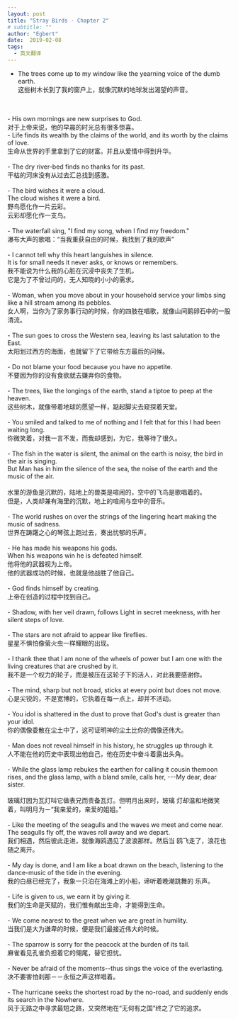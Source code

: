 ```yaml
---
layout: post
title: "Stray Birds - Chapter 2"
# subtitle: ""
author: "Egbert"
date:  2019-02-08
tags:
  - 英文翻译
---
```


- The trees come up to my window like the yearning voice of the dumb earth.<br/>
这些树木长到了我的窗户上，就像沉默的地球发出渴望的声音。<br/>
<br/>
<br/>
- His own mornings are new surprises to God.<br/>
对于上帝来说，他的早晨的时光总有很多惊喜。
<br/>
- Life finds its wealth by the claims of the world, and its worth by the claims of love.<br/>
生命从世界的手里拿到了它的财富。并且从爱情中得到升华。<br/>
<br/>
- The dry river-bed finds no thanks for its past.<br/>
干枯的河床没有从过去汇总找到感激。<br/>
<br/>
- The bird wishes it were a cloud.<br/>
The cloud wishes it were a bird.<br/>
野鸟愿化作一片云彩。<br/>
云彩却愿化作一支鸟。<br/>
<br/>
- The waterfall sing, "I find my song, when I find my freedom."<br/>
瀑布大声的歌唱：“当我重获自由的时候，我找到了我的歌声”<br/>
<br/>
- I cannot tell why this heart languishes in silence.<br/>
It is for small needs it never asks, or knows or remembers.<br/>
我不能说为什么我的心脏在沉浸中丧失了生机，<br/>
它是为了不曾过问的，无人知晓的小小的需求。<br/>
 <br/>
- Woman, when you move about in your household service your limbs sing<br/>
like a hill stream among its pebbles.<br/>
女人啊，当你为了家务事行动的时候，你的四肢在唱歌，就像山间鹅卵石中的一股清流。<br/>
<br/>
- The sun goes to cross the Western sea, leaving its last salutation to the East.<br/>
太阳划过西方的海面，也就留下了它带给东方最后的问候。<br/>
<br/>
- Do not blame your food because you have no appetite.<br/>
不要因为你的没有食欲就去嫌弃你的食物。<br/>
<br/>
- The trees, like the longings of the earth, stand a tiptoe to peep at the heaven.<br/>
这些树木，就像带着地球的愿望一样，踮起脚尖去窥探着天堂。<br/>
<br/>
- You smiled and talked to me of nothing and I felt that for this I had been waiting long.<br/>
你微笑着，对我一言不发，而我却感到，为它，我等待了很久。<br/>
<br/>
- The fish in the water is silent, the animal on the earth is noisy,
the bird in the air is singing.<br/>
But Man has in him the silence of the sea, the noise of the earth and
the music of the air.<br/>
<br/>
水里的游鱼是沉默的，陆地上的兽类是喧闹的，空中的飞鸟是歌唱着的。<br/>
但是，人类却兼有海里的沉默，地上的喧闹与空中的音乐。<br/>
<br/>
- The world rushes on over the strings of the lingering heart making
the music of sadness.<br/>
世界在踌躇之心的琴弦上跑过去，奏出忧郁的乐声。<br/>
<br/>
- He has made his weapons his gods.<br/>
When his weapons win he is defeated himself.<br/>
他将他的武器视为上帝。<br/>
他的武器成功的时候，也就是他战胜了他自己。<br/>
<br/>
- God finds himself by creating.<br/>
上帝在创造的过程中找到自己。<br/>
<br/>
- Shadow, with her veil drawn, follows Light in secret meekness,
with her silent steps of love.<br/>
<br/>
- The stars are not afraid to appear like fireflies.<br/>
星星不惧怕像萤火虫一样耀眼的出现。<br/>
<br/>
- I thank thee that I am none of the wheels of power but I am one with
the living creatures that are crushed by it.<br/>
我不是一个权力的轮子，而是被压在这轮子下的活人，对此我要感谢你。<br/>
<br/>
- The mind, sharp but not broad, sticks at every point but does not move.<br/>
心是尖锐的，不是宽博的，它执着在每一点上，却并不活动。<br/>
<br/>
- You idol is shattered in the dust to prove that God's dust is greater than your idol.<br/>
你的偶像委散在尘土中了，这可证明神的尘土比你的偶像还伟大。<br/>
<br/>
- Man does not reveal himself in his history, he struggles up through it.<br/>
人不能在他的历史中表现出他自己，他在历史中奋斗着露出头角。<br/>
<br/>
- While the glass lamp rebukes the earthen for calling it cousin themoon rises,
and the glass lamp, with a bland smile, calls her, ---My dear, dear sister.<br/>
 <br/>
玻璃灯因为瓦灯叫它做表兄而责备瓦灯。但明月出来时，玻璃
 灯却温和地微笑着，叫明月为－“我亲爱的，亲爱的姐姐。”<br/>
<br/>
- Like the meeting of the seagulls and the waves we meet and come near.<br/>
The seagulls fly off, the waves roll away and we depart.<br/>
 我们相遇，然后彼此走进，就像海鸥遇见了波浪那样。然后当
 鸥飞走了，浪花也随之离开。<br/>
<br/>
- My day is done, and I am like a boat drawn on the beach, listening to
the dance-music of the tide in the evening.<br/>
我的白昼已经完了，我象一只泊在海滩上的小船，谛听着晚潮跳舞的
乐声。<br/>
<br/>
- Life is given to us, we earn it by giving it.<br/>
我们的生命是天赋的，我们惟有献出生命，才能得到生命。<br/>
 <br/>
- We come nearest to the great when we are great in humility.<br/>
当我们是大为谦卑的时候，便是我们最接近伟大的时候。<br/>
<br/>
- The sparrow is sorry for the peacock at the burden of its tail.<br/>
麻雀看见孔雀负担着它的翎尾，替它担忧。<br/>
<br/>
- Never be afraid of the moments--thus sings the voice of the everlasting.<br/>
决不要害怕刹那－－永恒之声这样唱着。<br/>
<br/>
- The hurricane seeks the shortest road by the no-road, and suddenly ends
its search in the Nowhere.<br/>
风于无路之中寻求最短之路，又突然地在“无何有之国”终之了它的追求。<br/>
<br/>